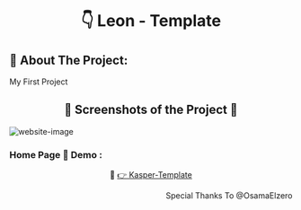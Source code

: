 <h1 align="center"> 👇 Leon - Template</h1>

<h2>📄 About The Project:</h2>
<p>My First Project</p>
<h2 align="center">📸 Screenshots of the Project 📸</h2>
<img src="https://i.imgur.com/4EeAV3h.png" alt="website-image">

<h3> Home Page 🏡 Demo :</h3>
<div align="center">🎁 <a href="https://ahmedmido77.github.io/Leon-Template/"> 👉 Kasper-Template</a></div>
<p align="right">Special Thanks To @OsamaElzero</p>
